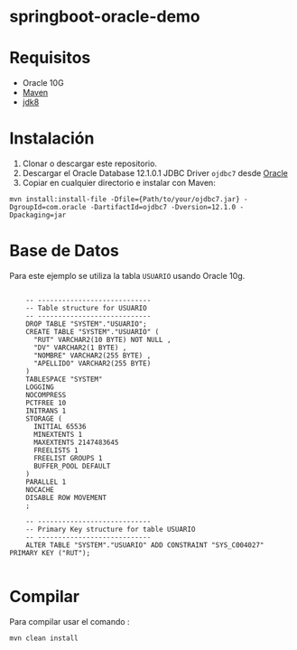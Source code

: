 # springboot-oracle-demo

# Requisitos
- Oracle 10G
- [Maven](https://maven.apache.org/download.cgi)
- [jdk8](https://www.oracle.com/technetwork/java/javase/downloads/jdk8-downloads-2133151.html)

# Instalación 

1. Clonar o descargar este repositorio.
2. Descargar el Oracle Database 12.1.0.1 JDBC Driver  `ojdbc7` desde [Oracle](https://www.oracle.com/technetwork/database/features/jdbc/jdbc-drivers-12c-download-1958347.html?source=post_page---------------------------)
3. Copiar en cualquier directorio e instalar con Maven: 
```
mvn install:install-file -Dfile={Path/to/your/ojdbc7.jar} -DgroupId=com.oracle -DartifactId=ojdbc7 -Dversion=12.1.0 -Dpackaging=jar
```


# Base de Datos

Para este ejemplo se utiliza la tabla `USUARIO` usando Oracle 10g.


```

	-- ----------------------------
	-- Table structure for USUARIO
	-- ----------------------------
	DROP TABLE "SYSTEM"."USUARIO";
	CREATE TABLE "SYSTEM"."USUARIO" (
	  "RUT" VARCHAR2(10 BYTE) NOT NULL ,
	  "DV" VARCHAR2(1 BYTE) ,
	  "NOMBRE" VARCHAR2(255 BYTE) ,
	  "APELLIDO" VARCHAR2(255 BYTE) 
	)
	TABLESPACE "SYSTEM"
	LOGGING
	NOCOMPRESS
	PCTFREE 10
	INITRANS 1
	STORAGE (
	  INITIAL 65536 
	  MINEXTENTS 1
	  MAXEXTENTS 2147483645
	  FREELISTS 1
	  FREELIST GROUPS 1
	  BUFFER_POOL DEFAULT
	)
	PARALLEL 1
	NOCACHE
	DISABLE ROW MOVEMENT
	;
	
	-- ----------------------------
	-- Primary Key structure for table USUARIO
	-- ----------------------------
	ALTER TABLE "SYSTEM"."USUARIO" ADD CONSTRAINT "SYS_C004027" PRIMARY KEY ("RUT");


```

# Compilar

Para compilar usar el comando : 

`mvn clean install`



